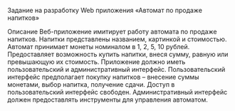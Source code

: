 
Задание на разработку Web приложения «Автомат по продаже напитков»

Описание
Веб-приложение имитирует работу автомата по продаже напитков. Напитки представлены названием, картинкой и стоимостью.
Автомат принимает монеты номиналом в 1, 2, 5, 10 рублей. Предоставляет возможность купить напитки, внеся сумму, равную или превышающую их стоимость.
Приложение должно иметь пользовательский и административный интерфейс. 
Пользовательский интерфейс предполагает покупку напитков – внесение суммы монетами, выбор напитка, получение сдачи. Доступ в пользовательский интерфейс свободен. 
Административный интерфейс должен предоставлять инструменты для управления автоматом. 
